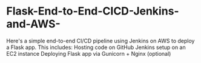 # Flask-End-to-End-CICD-Jenkins-and-AWS-
Here's a simple end-to-end CI/CD pipeline using Jenkins on AWS to deploy a Flask app. This includes:  Hosting code on GitHub  Jenkins setup on an EC2 instance  Deploying Flask app via Gunicorn + Nginx (optional)

